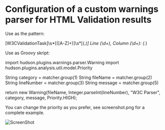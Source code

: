 Configuration of a custom warnings parser for HTML Validation results
=====================================================================

Use as the pattern:

\[W3CValidationTask\]\s*\[([A-Z]+)\]\s*\[(.*)\] Line (\d+), Column (\d+): (.*)

Use as Groovy skript:

import hudson.plugins.warnings.parser.Warning
import hudson.plugins.analysis.util.model.Priority

String category = matcher.group(1)
String fileName = matcher.group(2)
String lineNumber = matcher.group(3)
String message = matcher.group(5)

return new Warning(fileName, Integer.parseInt(lineNumber), "W3C Parser", category, message, Priority.HIGH);

You can change the priority as you prefer, see screenshot.png for a complete example.

![ScreenShot](https://raw.github.com/laeubi/validation-toolkit/master/documentation/error-parser/screenshot.png)
